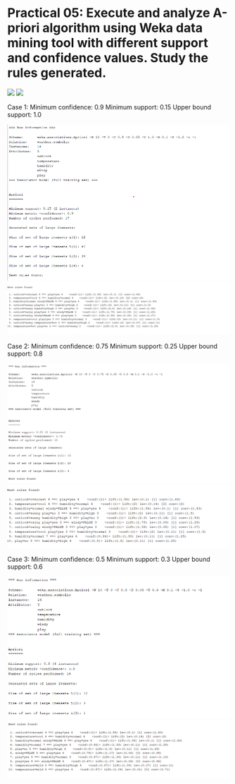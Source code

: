 # Practical 05: Execute and analyze A-priori algorithm using Weka data mining tool with different support and confidence values. Study the rules generated. 
[![](https://img.shields.io/badge/Name-Sagar_Darji-blue.svg?style=flat)](https://www.linkedin.com/in/sagar-darji-7b7011165/)
![](https://img.shields.io/badge/Enrollment.no-181310132010-blue.svg?style=flat)

Case 1:
Minimum confidence: 0.9
Minimum support: 0.15
Upper bound support: 1.0
 
![](1-image.png)
![](2-image.png)

 
Case 2:
Minimum confidence: 0.75
Minimum support: 0.25
Upper bound support: 0.8

![](3-image.png)
![](4-image.png)

Case 3:
Minimum confidence: 0.5
Minimum support: 0.3
Upper bound support: 0.6

![](5-image.png)
![](6-image.png)

 
